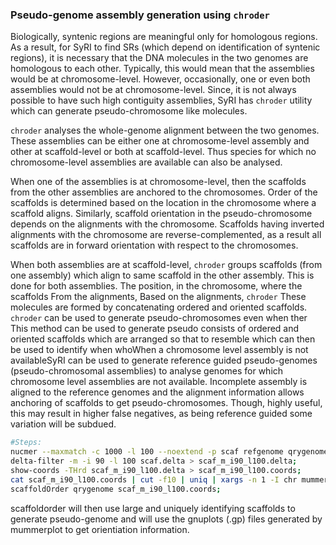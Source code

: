### Pseudo-genome assembly generation using `chroder`
Biologically, syntenic regions are meaningful only for homologous regions. As a result, for SyRI to find SRs (which depend on identification of syntenic regions), it is necessary that the DNA molecules in the two genomes are homologous to each other. Typically, this would mean that the assemblies would be at chromosome-level. However, occasionally, one or even both assemblies would not be at chromosome-level. Since, it is not always possible to have such high contiguity assemblies, SyRI has `chroder` utility which can generate pseudo-chromosome like molecules. 

`chroder` analyses the whole-genome alignment between the two genomes. These assemblies can be either one at chromosome-level assembly and other at scaffold-level or both at scaffold-level. Thus species for which no chromosome-level assemblies are available can also be analysed.

When one of the assemblies is at chromosome-level, then the scaffolds from the other assemblies are anchored to the chromosomes. Order of the scaffolds is determined based on the location in the chromosome where a scaffold aligns. Similarly, scaffold orientation in the pseudo-chromosome depends on the alignments with the chromosome. Scaffolds having inverted alignments with the chromosome are reverse-complemented, as a result all scaffolds are in forward orientation with respect to the chromosomes.

When both assemblies are at scaffold-level, `chroder` groups scaffolds (from one assembly) which align to same scaffold in the other assembly. This is done for both assemblies. 
The position, in the chromosome, where the scaffolds From the alignments,   Based on the alignments, `chroder`     These molecules are formed by concatenating ordered and oriented scaffolds.  `chroder` can be used to generate pseudo-chromosomes even when ther This method can be used to generate pseudo consists of ordered and oriented scaffolds which are arranged so that to resemble   which can then be used to identify  when whoWhen a chromosome level assembly is not availableSyRI can be used to generate reference guided pseudo-genomes (pseudo-chromosomal assemblies) to analyse genomes for which chromosome level assemblies are not available. Incomplete assembly is aligned to the reference genomes and the alignment information allows anchoring of scaffolds to get pseudo-chromosomes. Though, highly useful, this may result in higher false negatives, as being reference guided some variation will be subdued.


```bash
#Steps:
nucmer --maxmatch -c 1000 -l 100 --noextend -p scaf refgenome qrygenome;
delta-filter -m -i 90 -l 100 scaf.delta > scaf_m_i90_l100.delta; 
show-coords -THrd scaf_m_i90_l100.delta > scaf_m_i90_l100.coords;
cat scaf_m_i90_l100.coords | cut -f10 | uniq | xargs -n 1 -I chr mummerplot -f -l -r chr -p chr scaf_m_i90_l100.delta;
scaffoldOrder qrygenome scaf_m_i90_l100.coords;
```

scaffoldorder will then use large and uniquely identifying scaffolds to generate pseudo-genome and will use the gnuplots (.gp) files generated by mummerplot to get orientiation information.
